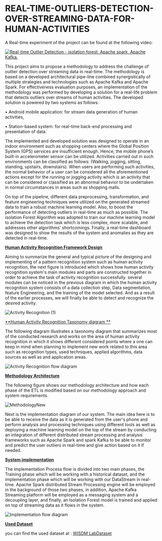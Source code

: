 # REAL-TIME-OUTLIERS-DETECTION-OVER-STREAMING-DATA-FOR-HUMAN-ACTIVITIES

A Real-time experiment of the project can be found at the following video:

[![Real-time Outlier Detection - isolation forest, Apache spark, Apache Kafka.](https://youtu.be/m4u30KyoNFg)](https://youtu.be/m4u30KyoNFg)

This project aims to propose a methodology to address the challenge of outlier detection over streaming data in real-time. The methodology is based on a developed architectural pipe-line combined synergistically of multiple strategies and technologies such as Apache Kafka and Apache Spark. For effectiveness evaluation purposes, an implementation of the methodology was performed by developing a solution for a real-life problem that detects outliers over streams of human activities.
The developed solution is powered by two systems as follows:

• Android mobile application: for stream data generation of human activities,

• Station-based system: for real-time back-end processing and presentation of data.

The implemented and developed solution was designed to operate in an indoor environment such as shopping centers where the Global Position System (GPS) services are insufficient enough. Hence, the mobile phone’s built-in accelerometer sensor can be utilized. Activities carried out in such environments can be classified as follows: (Walking, jogging, sitting, standing, upstairs, downstairs). When users are performing such activities, the normal behavior of a user can be considered all the aforementioned actions except for the running or jogging activity which is an activity that can be considered or classified as an abnormal behavior to be undertaken in normal circumstances in areas such as shopping malls.


On top of the pipeline, different data preprocessing, transformation, and feature engineering techniques were utilized on the generated streamed data to train a robust machine learning model. Also, to boost the performance of detecting outliers in real-time as much as possible. The isolation Forest Algorithm was adopted to train our machine learning model to achieve the detection task which is less complex, more scalable, and addresses other algorithms’ shortcomings. Finally, a real-time dashboard was designed to show the results of the system and anomalies as they are detected in real-time.

<ins>**Human Activity Recognition Framework Design**</ins>

Aiming to summarize the general and typical picture of the designing and implementing of a pattern recognition system such as human activity recognition, the next figure is introduced which shows how human activity recognition system's main modules and parts are constructed together in order to achieve the task of activity recognition successfully. several modules can be noticed in the previous diagram in which the human activity recognition system consists of a data collection step, Data segmentation, feature Engineering, and the training of the model selected. And as a result of the earlier processes, we will finally be able to detect and recognize the desired activity.

![Activity Recognition (1)](https://github.com/MohamadSabha/REAL-TIME-OUTLIERS-DETECTION-OVER-STREAMING-DATA-FOR-HUMAN-ACTIVITIES/assets/40656744/e9f1c7b0-4511-485d-b9ec-347d5e26f06c)

<ins> **Human Activity Recognition Taxonomy diagram ** </ins>

The following diagram illustrates a taxonomy diagram that summarizes most of the conducted research and works on the area of human activity recognition in which it shows different considered points where a one can keep in mind when planning to implement new work related to this area such as recognition types, used techniques, applied algorithms, data sources as well as and application areas.

![Activity Recognition flow diagram](https://github.com/MohamadSabha/REAL-TIME-OUTLIERS-DETECTION-OVER-STREAMING-DATA-FOR-HUMAN-ACTIVITIES/assets/40656744/cc9d06a6-9954-4924-bf47-a82ecdb7d5b1)


<ins>**Methodology Architecture**</ins>

The following figure shows our methodology architecture and how each phase of the ETL is modified based on our methodology approach and system requirements.

![MethodologyNew](https://github.com/MohamadSabha/REAL-TIME-OUTLIERS-DETECTION-OVER-STREAMING-DATA-FOR-HUMAN-ACTIVITIES/assets/40656744/d5d5c9b7-a62a-4632-9293-a1cfde5b2e97)


Next is the implementation diagram of our system. The main idea here is to be able to receive the data as it is generated from the user's phone and perform analysis and processing techniques using different tools as well as deploying a machine learning model on the top of the stream by conducting an integration of different distributed stream processing and analysis frameworks such as Apache Spark and spark Kafka to be able to monitor and predict the user outliers in real-time and give action based on it if needed.


<ins>**System implementation**</ins>

The implementation Process flow is divided into two main phases, the Training phase which will be working with a historical dataset, and the implementation phase which will be working with our DataStream in real-time. Apache Spark distributed Stream Processing engine will be employed in the background of those two phases, in addition, Apache Kafka Streaming platform will be employed as a messaging system and a decoupling layer, and finally, an Isolation Forest model is trained and applied on top of streaming data as it flows in the system.

![Implementation flow diagram](https://github.com/MohamadSabha/REAL-TIME-OUTLIERS-DETECTION-OVER-STREAMING-DATA-FOR-HUMAN-ACTIVITIES/assets/40656744/3c677699-2fc1-44f1-a527-1f5fb81da527)


<ins>**Used Dataset**</ins>


you can find the used dataset at : [WISDM LabDataset](https://www.cis.fordham.edu/wisdm/dataset.php#actitracker)




